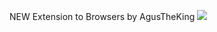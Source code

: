 NEW Extension to Browsers by AgusTheKing
<img src="https://agustinbeniteez.github.io/Custom-Browser-Main-Page/src/preview-extension.webp"></img>
